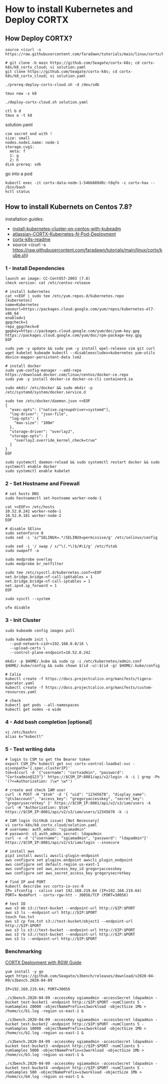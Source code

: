 # How to install Kubernetes and Deploy CORTX

## How Deploy CORTX?
```
source <(curl -s https://raw.githubusercontent.com/faradawn/tutorials/main/linux/cortx/kube.sh)

# git clone -b main https://github.com/Seagate/cortx-k8s; cd cortx-k8s/k8_cortx_cloud; vi solution.yaml
git clone https://github.com/Seagate/cortx-k8s; cd cortx-k8s/k8_cortx_cloud; vi solution.yaml

./prereq-deploy-cortx-cloud.sh -d /dev/sdb

tmux new -s k8

./deploy-cortx-cloud.sh solution.yaml

ctl b d
tmux a -t k8
```

solution.yaml
```
csm secret end with !
size: small
nodes.node1.name: node-1
storage.cvg1: 
  meta: f
  1: g
  2: h
disk prereq: sdk
```
go into a pod
```
kubectl exec -it cortx-data-node-1-546b689d8c-t8qfn -c cortx-hax -- /bin/bash
hctl status

```


## How to install Kubernets on Centos 7.8?
installation guides:
- [install-kubernetes-cluster-on-centos-with-kubeadm](https://computingforgeeks.com/install-kubernetes-cluster-on-centos-with-kubeadm/)
- [atlassian-CORTX-Kubernetes-N-Pod-Deployment](https://seagate-systems.atlassian.net/wiki/spaces/PUB/pages/754155622/CORTX+Kubernetes+N-Pod+Deployment+and+Upgrade+Document+using+Services+Framework#5.-Understanding-Management-and-S3-Endpoints-and-configuring-External-Load-balancer-service(Optional))
- [cortx-k8s-readme](https://github.com/Seagate/cortx-k8s/tree/main)
- source <(curl -s https://raw.githubusercontent.com/faradawn/tutorials/main/linux/cortx/kube.sh)

### 1 - Install Dependencies
```
launch an image: CC-CentOS7-2003 (7.8)
check version: cat /etc/centos-release

# install kubernetes 
cat <<EOF | sudo tee /etc/yum.repos.d/kubernetes.repo
[kubernetes]
name=Kubernetes
baseurl=https://packages.cloud.google.com/yum/repos/kubernetes-el7-x86_64
enabled=1
gpgcheck=1
repo_gpgcheck=0
gpgkey=https://packages.cloud.google.com/yum/doc/yum-key.gpg https://packages.cloud.google.com/yum/doc/rpm-package-key.gpg
EOF

sudo yum -y update && sudo yum -y install epel-release vim git curl wget kubelet kubeadm kubectl --disableexcludes=kubernetes yum-utils device-mapper-persistent-data lvm2

# install docker
sudo yum-config-manager --add-repo https://download.docker.com/linux/centos/docker-ce.repo
sudo yum -y install docker-ce docker-ce-cli containerd.io

sudo mkdir /etc/docker && sudo mkdir -p /etc/systemd/system/docker.service.d

sudo tee /etc/docker/daemon.json <<EOF
{
  "exec-opts": ["native.cgroupdriver=systemd"],
  "log-driver": "json-file",
  "log-opts": {
    "max-size": "100m"
  },
  "storage-driver": "overlay2",
  "storage-opts": [
    "overlay2.override_kernel_check=true"
  ]
}
EOF

sudo systemctl daemon-reload && sudo systemctl restart docker && sudo systemctl enable docker
sudo systemctl enable kubelet
```


### 2 - Set Hostname and Firewall
```
# set hosts DNS
sudo hostnamectl set-hostname worker-node-1

cat <<EOF>> /etc/hosts
10.52.0.242 worker-node-1
10.52.0.181 worker-node-2
EOF

# disable SElinx
sudo setenforce 0
sudo sed -i 's/^SELINUX=.*/SELINUX=permissive/g' /etc/selinux/config

sudo sed -i '/ swap / s/^\(.*\)$/#\1/g' /etc/fstab
sudo swapoff -a

sudo modprobe overlay
sudo modprobe br_netfilter

sudo tee /etc/sysctl.d/kubernetes.conf<<EOF
net.bridge.bridge-nf-call-ip6tables = 1
net.bridge.bridge-nf-call-iptables = 1
net.ipv4.ip_forward = 1
EOF

sudo sysctl --system

ufw disable
```

### 3 - Init Cluster
```
sudo kubeadm config images pull

sudo kubeadm init \
  --pod-network-cidr=192.168.0.0/16 \
  --upload-certs \
  --control-plane-endpoint=10.52.0.242

mkdir -p $HOME/.kube && sudo cp -i /etc/kubernetes/admin.conf $HOME/.kube/config && sudo chown $(id -u):$(id -g) $HOME/.kube/config

# Calio
kubectl create -f https://docs.projectcalico.org/manifests/tigera-operator.yaml 
kubectl create -f https://docs.projectcalico.org/manifests/custom-resources.yaml

# check
kubectl get pods --all-namespaces
kubectl get nodes -o wide
```

### 4 - Add bash completion [optional]
```
vi /etc/bashrc
alias k="kubectl"
```

### 5 - Test writing data
```
# login to CSM to get the Bearer token 
export CSM_IP=`kubectl get svc cortx-control-loadbal-svc -ojsonpath='{.spec.clusterIP}'`
tok=$(curl -d '{"username": "cortxadmin", "password": "Cortxadmin@123"}' https://$CSM_IP:8081/api/v2/login -k -i | grep -Po '(?<=Authorization: )\w* \w*')

# create and check IAM user
curl -X POST -H "$tok" -d '{ "uid": "12345678", "display_name": "gts3account", "access_key": "gregoryaccesskey", "secret_key": "gregorysecretkey" }' https://$CSM_IP:8081/api/v2/s3/iam/users -k
curl -H "Authorization: $tok" https://$CSM_IP:8081/api/v2/s3/iam/users/12345678 -k -i

# IAM login (GitHub issue) [Not Necessary]
vi cortx-k8s/k8_cortx_cloud/solution.yaml
# username: auth_admin: "sgiamadmin"
# password: s3_auth_admin_secret: ldapadmin
curl -v -d '{"username": "sgiamadmin", "password": "ldapadmin"}' https://$CSM_IP:8081/api/v2/s3/iam/login --insecure

# install aws
pip3 install awscli awscli-plugin-endpoint
aws configure set plugins.endpoint awscli_plugin_endpoint
aws configure set default.region us-east-1
aws configure set aws_access_key_id gregoryaccesskey
aws configure set aws_secret_access_key gregorysecretkey

# find IP and PORT
kubectl describe svc cortx-io-svc-0
IP= ifconfig - calico inet 192.168.219.64 (IP=192.168.219.64)
PORT= NodePort - cortx-rgw-htt - 30056/TCP (PORT=30056)

# test IO
aws s3 mb s3://test-bucket --endpoint-url http://$IP:$PORT
aws s3 ls --endpoint-url http://$IP:$PORT
touch foo.txt
aws s3 cp foo.txt s3://test-bucket/object1 --endpoint-url http://$IP:$PORT
aws s3 ls s3://test-bucket --endpoint-url http://$IP:$PORT
aws s3 rb s3://test-bucket --endpoint-url http://$IP:$PORT
aws s3 ls --endpoint-url http://$IP:$PORT
```

### Benchmarking
[CORTX Deployment with RGW Guide](https://seagate-systems.atlassian.net/wiki/spaces/PUB/pages/919765278/CORTX+Deployment+with+RGW+Community+version#S3-Bench)

```
yum install -y go
wget https://github.com/Seagate/s3bench/releases/download/v2020-04-09/s3bench.2020-04-09

IP=192.168.219.64; PORT=30056

./s3bench.2020-04-09 -accessKey sgiamadmin -accessSecret ldapadmin -bucket test-bucket1 -endpoint http://$IP:$PORT -numClients 5 -numSamples 20000 -objectNamePrefix=s3workload -objectSize 1Mb > /home/cc/b1.log -region us-east-1 &

./s3bench.2020-04-09 -accessKey sgiamadmin -accessSecret ldapadmin -bucket test-bucket2 -endpoint http://$IP:$PORT -numClients 5 -numSamples 10000 -objectNamePrefix=s3workload -objectSize 1Mb > /home/cc/b2.log -region us-east-1 &

./s3bench.2020-04-09 -accessKey sgiamadmin -accessSecret ldapadmin -bucket test-bucket3 -endpoint http://$IP:$PORT -numClients 5 -numSamples 5000 -objectNamePrefix=s3workload -objectSize 1Mb > /home/cc/b3.log -region us-east-1 &

./s3bench.2020-04-09 -accessKey sgiamadmin -accessSecret ldapadmin -bucket test-bucket4 -endpoint http://$IP:$PORT -numClients 5 -numSamples 500 -objectNamePrefix=s3workload -objectSize 1Mb > /home/cc/b4.log -region us-east-1 &
```














